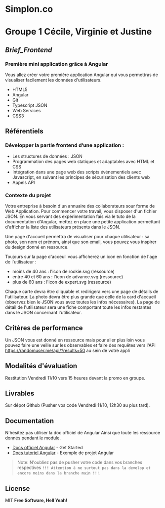 # Simplon.co
# Groupe 1 Cécile, Virginie et Justine
## _Brief_Frontend_

### Première mini application grâce à Angular 
Vous allez créer votre première application Angular qui vous permettras de visualiser facilement les données d'utilisateurs. 
- HTML5 
- Angular 
- Git 
- Typescript JSON
- Web Services
- CSS3 

## Référentiels 
### Développer la partie frontend d’une application : 
- Les structures de données : JSON
- Programmation des pages web statiques et adaptables avec HTML et CSS 
- Intégration dans une page web des scripts événementiels avec Javascript, en  suivant les principes de sécurisation des clients web 
- Appels API 

### Contexte du projet 
Votre entreprise à besoin d'un annuaire des collaborateurs sour forme de Web Application. Pour commencer votre travail, vous disposer d'un fichier JSON. En vous servant des expérimentation fais via le tuto de la documentation d'Angular, mettez en place une petite application permettant d'afficher la liste des utilisateurs présents dans le JSON. 

Une page d'accueil permettra de visualiser pour chaque utilisateur : sa photo, son nom et prénom, ainsi que son email, vous pouvez vous inspirer du design donné en ressource. 

Toujours sur la page d'acceuil vous afficherez un icon en fonction de l'age de l'utilisateur : 
- moins de 40 ans : l'icon de rookie.svg (ressource) 
- entre 40 et 60 ans : l'icon de advance.svg (ressource) 
- plus de 60 ans : l'icon de expert.svg (ressource) 

Chaque carte devra être cliquable et redirigera vers une page de détails de l'utilisateur. La photo devra être plus grande que celle de la card d'accueil (observez bien le JSON vous avez toutes les infos nécessaires). La page de détail de l'utilisateur sera une fiche comportant toute les infos restantes dans le JSON concernant l'utilisateur. 

## Critères de performance 
Un JSON vous est donné en ressource mais pour aller plus loin vous pouvez faire une veille sur les observables et faire des requêtes vers l'API https://randomuser.me/api/?results=50 au sein de votre appli 

## Modalités d'évaluation 
Restitution Vendredi 11/10 vers 15 heures devant la promo en groupe. 

## Livrables 
Sur dépot Github (Pusher vos code Vendredi 11/10, 12h30 au plus tard). 

## Documentation
N'hesitez pas utiliser la doc officiel de Angular
Ainsi que toute les ressource donnés pendant le module.
- [Docs officiel Angular] - Get Started
- [Docs tutoriel Angular] - Exemple de projet Angular

> Note: N'oubliez pas de pusher votre code dans vos branches respectives `!!! Attention à ne surtout pas dans la develop et encore moins dans la branche main !!!`.

## License
MIT
**Free Software, Hell Yeah!**

   [git-repo-url]: <https://github.com/yabarji59/Brief_BDD.git>
   [Docs officiel Angular]: <https://angular.io/docs>
   [Docs tutoriel Angular]: <https://angular.io/tutorial>